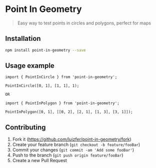 # Point In Geometry
> Easy way to test points in circles and polygons, perfect for maps

## Installation

```sh
npm install point-in-geometry --save
```

## Usage example

```
import { PointInCircle } from 'point-in-geometry';

PointInCircle([0, 1], [1, 1], 1);

OR

import { PointInPolygon } from 'point-in-geometry';

PointInPolygon([0, 1], [[0, 2], [2, 1], [1, 3], [3, 1]]);

```

## Contributing

1. Fork it (<https://github.com/luizfer/point-in-geometry/fork>)
2. Create your feature branch (`git checkout -b feature/fooBar`)
3. Commit your changes (`git commit -am 'Add some fooBar'`)
4. Push to the branch (`git push origin feature/fooBar`)
5. Create a new Pull Request

<!-- Markdown link & img dfn's -->
[npm-url]: https://www.npmjs.com/package/point-in-geometry
